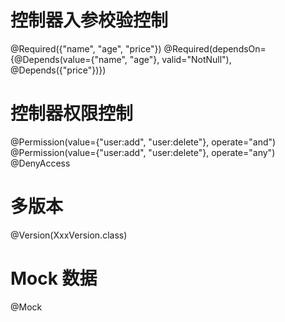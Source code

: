 # 控制器入参校验控制
@Required({"name", "age", "price"})
@Required(dependsOn={@Depends(value={"name", "age"}, valid="NotNull"), @Depends({"price"})})

# 控制器权限控制
@Permission(value={"user:add", "user:delete"}, operate="and")
@Permission(value={"user:add", "user:delete"}, operate="any")
@DenyAccess

# 多版本
@Version(XxxVersion.class)

# Mock 数据
@Mock